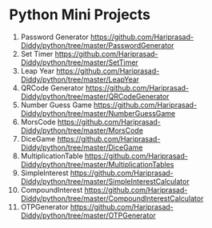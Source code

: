 # Python Mini Projects

1. Password Generator https://github.com/Hariprasad-Diddy/python/tree/master/PasswordGenerator
2. Set Timer https://github.com/Hariprasad-Diddy/python/tree/master/SetTimer
3. Leap Year https://github.com/Hariprasad-Diddy/python/tree/master/LeapYear
4. QRCode Generator https://github.com/Hariprasad-Diddy/python/tree/master/QRCodeGenerator
5. Number Guess Game https://github.com/Hariprasad-Diddy/python/tree/master/NumberGuessGame
6. MorsCode https://github.com/Hariprasad-Diddy/python/tree/master/MorsCode
7. DiceGame https://github.com/Hariprasad-Diddy/python/tree/master/DiceGame
8. MultiplicationTable https://github.com/Hariprasad-Diddy/python/tree/master/MultiplicationTables
9. SimpleInterest https://github.com/Hariprasad-Diddy/python/tree/master/SimpleInterestCalculator
10. CompoundInterest https://github.com/Hariprasad-Diddy/python/tree/master/CompoundInterestCalculator
11. OTPGenerator https://github.com/Hariprasad-Diddy/python/tree/master/OTPGenerator
